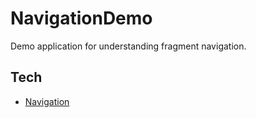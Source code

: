 # NavigationDemo
Demo application for understanding fragment navigation. 


## Tech
- [Navigation](https://developer.android.com/guide/navigation)
